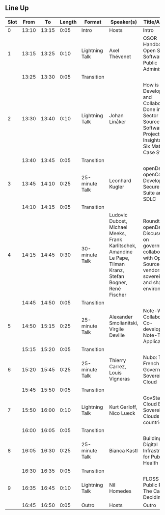 ## Line Up
| Slot | From   | To     | Length | Format           | Speaker(s)                         | Title/Abstract                                                                                                                   | Email                   |
|------|--------|--------|--------|------------------|-------------------------------------|-----------------------------------------------------------------------------------------------------------------------------------|-------------------------|
| 0    | 13:10  | 13:15  | 0:05   | Intro            | Hosts                              | Intro                                                                                                                             |                         |
| 1    | 13:15  | 13:25  | 0:10   | Lightning Talk   | Axel Thévenet                      | OSOR Handbook on Open Source Software in Public Administration                                                                    |                         |
|      | 13:25  | 13:30  | 0:05   | Transition       |                                     |                                                                                                                                   |                         |
| 2    | 13:30  | 13:40  | 0:10   | Lightning Talk   | Johan Linåker                      | How is Development and Collaboration Done in Public Sector Open Source Software Projects? Insights from Six Mature Case Studies   |                         |
|      | 13:40  | 13:45  | 0:05   | Transition       |                                     |                                                                                                                                   |                         |
| 3    | 13:45  | 14:10  | 0:25   | 25-minute Talk   | Leonhard Kugler                    | openDesk on openCode: Developing a Secure Office Suite and SDLC                                                                   |                         |
|      | 14:10  | 14:15  | 0:05   | Transition       |                                     |                                                                                                                                   |                         |
| 4    | 14:15  | 14:45  | 0:30   | 30-minute Talk   | Ludovic Dubost, Michael Meeks, Frank Karlitschek, Amandine Le Pape, Tilman Kranz, Stefan Bogner, René Fischer | Roundtable openDesk: Discussions on governments collaborating with Open Source vendors, data sovereignty, and shared environments |                         |
|      | 14:45  | 14:50  | 0:05   | Transition       |                                     |                                                                                                                                   |                         |
| 5    | 14:50  | 15:15  | 0:25   | 25-minute Talk   | Alexander Smolianitski, Virgile Deville | Note-Worthy Collaboration: Co-developing a Note-Taking Application                                                               |                         |
|      | 15:15  | 15:20  | 0:05   | Transition       |                                     |                                                                                                                                   |                         |
| 6    | 15:20  | 15:45  | 0:25   | 25-minute Talk   | Thierry Carrez, Louis Vigneras     | Nubo: The French Government Sovereign Cloud                                                                                      |                         |
|      | 15:45  | 15:50  | 0:05   | Transition       |                                     |                                                                                                                                   |                         |
| 7    | 15:50  | 16:00  | 0:10   | Lightning Talk   | Kurt Garloff, Nico Lueck           | GovStack Cloud BB: Sovereign Clouds for all countries                                                                            |                         |
|      | 16:00  | 16:05  | 0:05   | Transition       |                                     |                                                                                                                                   |                         |
| 8    | 16:05  | 16:30  | 0:25   | 25-minute Talk   | Bianca Kastl                       | Building Open Digital Infrastructures for Public Health                                                                          |                         |
|      | 16:30  | 16:35  | 0:05   | Transition       |                                     |                                                                                                                                   |                         |
| 9    | 16:35  | 16:45  | 0:10   | Lightning Talk   | Nil Homedes                        | FLOSS as a Public Policy: The Case of Decidim                                                                                   |                         |
|      | 16:45  | 16:50  | 0:05   | Outro            | Hosts                              | Outro                                                                                                                             |                         |
